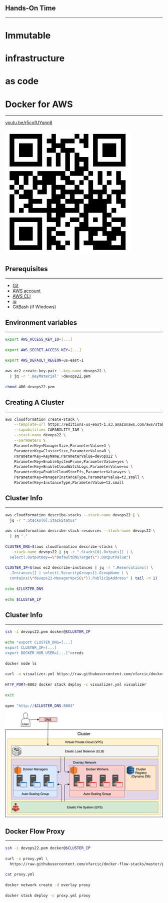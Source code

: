 ## Hands-On Time

---

# Immutable

# infrastructure

# as code


# Docker for AWS

---

[youtu.be/r5cofUYqnn8](https://youtu.be/r5cofUYqnn8)

![](../img/qr/docker-for-aws.png)


## Prerequisites

---

* [Git](https://git-scm.com/)
* [AWS account](https://aws.amazon.com/)
* [AWS CLI](https://aws.amazon.com/cli/)
* [jq](https://stedolan.github.io/jq/)
* GitBash (if Windows)


## Environment variables

---

```bash
export AWS_ACCESS_KEY_ID=[...]

export AWS_SECRET_ACCESS_KEY=[...]

export AWS_DEFAULT_REGION=us-east-1

aws ec2 create-key-pair --key-name devops22 \
  | jq -r '.KeyMaterial' >devops22.pem

chmod 400 devops22.pem
```


## Creating A Cluster

---

```bash
aws cloudformation create-stack \
    --template-url https://editions-us-east-1.s3.amazonaws.com/aws/stable/Docker.tmpl \
    --capabilities CAPABILITY_IAM \
    --stack-name devops22 \
    --parameters \
    ParameterKey=ManagerSize,ParameterValue=3 \
    ParameterKey=ClusterSize,ParameterValue=0 \
    ParameterKey=KeyName,ParameterValue=devops22 \
    ParameterKey=EnableSystemPrune,ParameterValue=yes \
    ParameterKey=EnableCloudWatchLogs,ParameterValue=no \
    ParameterKey=EnableCloudStorEfs,ParameterValue=yes \
    ParameterKey=ManagerInstanceType,ParameterValue=t2.small \
    ParameterKey=InstanceType,ParameterValue=t2.small
```


## Cluster Info

---

```bash
aws cloudformation describe-stacks --stack-name devops22 | \
  jq -r ".Stacks[0].StackStatus"

aws cloudformation describe-stack-resources --stack-name devops22 \
  | jq "."

CLUSTER_DNS=$(aws cloudformation describe-stacks \
  --stack-name devops22 | jq -r ".Stacks[0].Outputs[] | \
  select(.OutputKey==\"DefaultDNSTarget\").OutputValue")

CLUSTER_IP=$(aws ec2 describe-instances | jq -r ".Reservations[] \
  .Instances[] | select(.SecurityGroups[].GroupName | \
  contains(\"devops22-ManagerVpcSG\")).PublicIpAddress" | tail -n 1)

echo $CLUSTER_DNS

echo $CLUSTER_IP
```


## Cluster Info

---

```bash
ssh -i devops22.pem docker@$CLUSTER_IP

echo "export CLUSTER_DNS=[...]
export CLUSTER_IP=[...]
export DOCKER_HUB_USER=[...]">creds

docker node ls

curl -o visualizer.yml https://raw.githubusercontent.com/vfarcic/docker-flow-stacks/master/web/docker-visualizer.yml

HTTP_PORT=8083 docker stack deploy -c visualizer.yml visualizer

exit

open "http://$CLUSTER_DNS:8083"
```


![](img/docker-for-aws-cluster.png)


## Docker Flow Proxy

---

```bash
ssh -i devops22.pem docker@$CLUSTER_IP

curl -o proxy.yml \
  https://raw.githubusercontent.com/vfarcic/docker-flow-stacks/master/proxy/docker-flow-proxy.yml

cat proxy.yml

docker network create -d overlay proxy

docker stack deploy -c proxy.yml proxy
```
